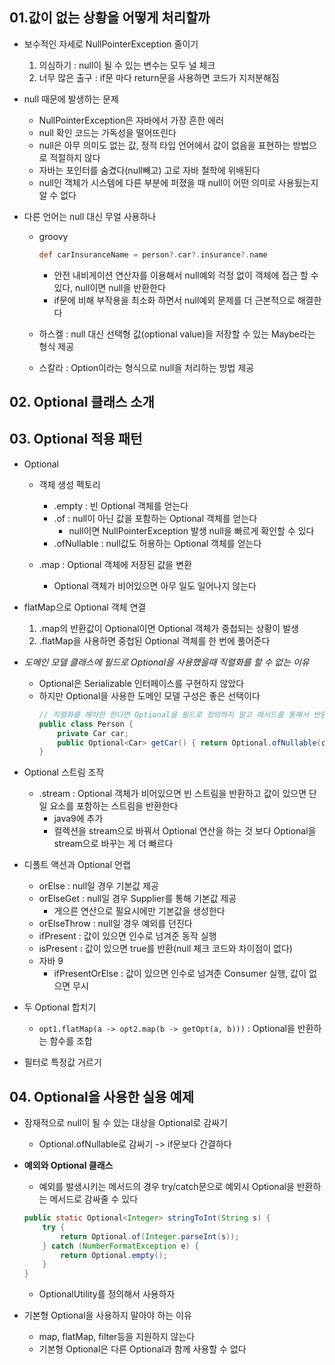 ## 01.값이 없는 상황을 어떻게 처리할까
- 보수적인 자세로 NullPointerException 줄이기
	1. 의심하기 : null이 될 수 있는 변수는 모두 널 체크
	2. 너무 많은 출구 : if문 마다 return문을 사용하면 코드가 지저분해짐

- null 때문에 발생하는 문제
	- NullPointerException은 자바에서 가장 흔한 에러
	- null 확인 코드는 가독성을 떨어뜨린다
	- null은 아무 의미도 없는 값, 정적 타입 언어에서 값이 없음을 표현하는 방법으로 적절하지 않다
	- 자바는 포인터를 숨겼다(null빼고) 고로 자바 철학에 위배된다
	- null인 객체가 시스템에 다른 부분에 퍼졌을 때 null이 어떤 의미로 사용됬는지 알 수 없다

- 다른 언어는 null 대신 무얼 사용하나
	- groovy
		```groovy
		def carInsuranceName = person?.car?.insurance?.name
		```
		- 안전 내비게이션 연산자를 이용해서 null예외 걱정 없이 객체에 접근 할 수 있다, null이면 null을 반환한다
		- if문에 비해 부작용을 최소화 하면서 null예외 문제를 더 근본적으로 해결한다

	- 하스켈 : null 대신 선택형 값(optional value)을 저장할 수 있는 Maybe라는 형식 제공
	- 스칼라 : Option이라는 형식으로 null을 처리하는 방법 제공

## 02. Optional 클래스 소개
## 03. Optional 적용 패턴
- Optional 
	- 객체 생성 펙토리
		- .empty : 빈 Optional 객체를 얻는다
		- .of : null이 아닌 값을 포함하는 Optional 객체를 얻는다
			- null이면 NullPointerException 발생 null을 빠르게 확인할 수 있다
		- .ofNullable : null값도 허용하는 Optional 객체를 얻는다

	- .map : Optional 객체에 저장된 값을 변환 
		- Optional 객체가 비어있으면 아무 일도 일어나지 않는다

- flatMap으로 Optional 객체 연결
	1. .map의 반환값이 Optional이면 Optional 객체가 중첩되는 상황이 발생
	2. .flatMap을 사용하면 중첩된 Optional 객체를 한 번에 풀어준다

- *도메인 모델 클래스에 필드로 Optional을 사용했을때 직렬화를 할 수 없는 이유*
	- Optional은 Serializable 인터페이스를 구현하지 않았다
	- 하지만 Optional을 사용한 도메인 모델 구성은 좋은 선택이다
		```java
		// 직렬화를 해야한 한다면 Optional을 필드로 정의하지 말고 메서드를 통해서 반환하면 된다
		public class Person {
			private Car car;
			public Optional<Car> getCar() { return Optional.ofNullable(car); }
		}
		```

- Optional 스트림 조작
	- .stream : Optional 객체가 비어있으면 빈 스트림을 반환하고 값이 있으면 단일 요소를 포함하는 스트림을 반환한다
		- java9에 추가
		- 컬렉션을 stream으로 바꿔서 Optional 연산을 하는 것 보다 Optional을 stream으로 바꾸는 게 더 빠르다

- 디폴트 액션과 Optional 언랩
	- orElse : null일 경우 기본값 제공
	- orElseGet : null일 경우 Supplier를 통해 기본값 제공
		- 게으른 연산으로 필요시에만 기본값을 생성한다
	- orElseThrow : null일 경우 예외를 던진다
	- ifPresent : 값이 있으면 인수로 넘겨준 동작 실행
	- isPresent : 값이 있으면 true를 반환(null 체크 코드와 차이점이 없다)
	- 자바 9
		- ifPresentOrElse : 값이 있으면 인수로 넘겨준 Consumer 실행, 값이 없으면 무시

- 두 Optional 합치기
	- `opt1.flatMap(a -> opt2.map(b -> getOpt(a, b)))` : Optional을 반환하는 함수를 조합
- 필터로 특정값 거르기

## 04. Optional을 사용한 실용 예제
- 잠재적으로 null이 될 수 있는 대상을 Optional로 감싸기
	- Optional.ofNullable로 감싸기 -> if문보다 간결하다

- **예외와 Optional 클래스**
	- 예외를 발생시키는 메서드의 경우 try/catch문으로 예외시 Optional을 반환하는 메서드로 감싸줄 수 있다
	```java
	public static Optional<Integer> stringToInt(String s) {
		try {
			return Optional.of(Integer.parseInt(s));
		} catch (NumberFormatException e) {
			return Optional.empty();
		}
	}
	```
	- OptionalUtility를 정의해서 사용하자

- 기본형 Optional을 사용하지 말아야 하는 이유
	- map, flatMap, filter등을 지원하지 않는다
	- 기본형 Optional은 다른 Optional과 함께 사용할 수 없다
